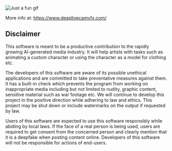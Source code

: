 ![Just a fun gif](https://i.giphy.com/media/v1.Y2lkPTc5MGI3NjExdjhmanlycXI3MHYyamNpdmRqaHNob2Z2YXd5ZDN5ejJnOXZudHFuMSZlcD12MV9pbnRlcm5hbF9naWZfYnlfaWQmY3Q9Zw/EtjcweiUf95aSE89cy/giphy-downsized-large.gif)

More info at: https://www.deeplivecamvfx.com/
## Disclaimer
This software is meant to be a productive contribution to the rapidly growing AI-generated media industry. It will help artists with tasks such as animating a custom character or using the character as a model for clothing etc.

The developers of this software are aware of its possible unethical applications and are committed to take preventative measures against them. It has a built-in check which prevents the program from working on inappropriate media including but not limited to nudity, graphic content, sensitive material such as war footage etc. We will continue to develop this project in the positive direction while adhering to law and ethics. This project may be shut down or include watermarks on the output if requested by law.

Users of this software are expected to use this software responsibly while abiding by local laws. If the face of a real person is being used, users are required to get consent from the concerned person and clearly mention that it is a deepfake when posting content online. Developers of this software will not be responsible for actions of end-users.

